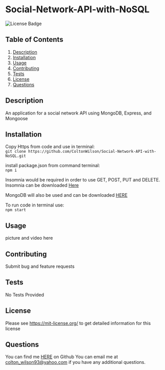 # Social-Network-API-with-NoSQL

![License Badge](https://shields.io/badge/license-MIT-yellow)

## Table of Contents

1. [Description](#description)
2. [Installation](#installation)
3. [Usage](#usage)
4. [Contributing](#contributing)
5. [Tests](#tests)
6. [License](#license)
7. [Questions](#questions)

## Description

An application for a social network API using MongoDB, Express, and Mongoose

## Installation

Copy Https from code and use in terminal:  
`git clone https://github.com/ColtonWilson/Social-Network-API-with-NoSQL.git`

install package.json from command terminal:  
`npm i`

Insomnia would be required in order to use GET, POST, PUT and DELETE.    
Insomnia can be downloaded [Here](https://docs.insomnia.rest/insomnia/get-started)  
  
MongoDB will also be used and can be downloaded [HERE](https://coding-boot-camp.github.io/full-stack/mongodb/how-to-install-mongodb)  
   
To run code in terminal use:  
`npm start`
## Usage

picture and video here

## Contributing

Submit bug and feature requests

## Tests

No Tests Provided

## License

Please see https://mit-license.org/ to get detailed information for this license

## Questions

You can find me [HERE](https://github.com/ColtonWilson) on Github
You can email me at colton_wilson93@yahoo.com if you have any additional questions.
